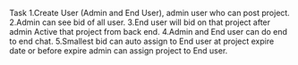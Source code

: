 Task 
1.Create User (Admin and End User), admin user who can post project.
2.Admin can see bid of all user.
3.End user will bid on that project after admin Active that project from back end.
4.Admin and End user can do end to end chat.
5.Smallest bid can auto assign to End user at project expire date or before expire admin can assign project to End user.